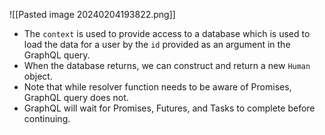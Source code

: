 ![[Pasted image 20240204193822.png]]

- The `context` is used to provide access to a database which is used to load the data for a user by the `id` provided as an argument in the GraphQL query.
- When the database returns, we can construct and return a new `Human` object.
- Note that while resolver function needs to be aware of Promises, GraphQL query does not.
- GraphQL will wait for Promises, Futures, and Tasks to complete before continuing.